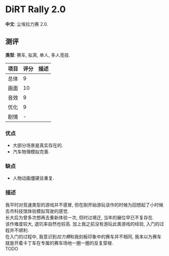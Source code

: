 # DiRT Rally 2.0

**中文**: 尘埃拉力赛 2.0.  

## 测评

**类型**: 赛车, 拟真, 单人, 多人竞技.  

| 项目 | 评分 | 描述 |
| ---- | ---- | ---- |
| 总体 | 9    |      |
| 画面 | 10   |      |
| 音效 | 9    |      |
| 优化 | 9    |      |
| 剧情 | -    |      |

### 优点

- 大部分场景是真实存在的.
- 汽车物理模拟完善.

### 缺点

- 人物动画僵硬且重复.

### 描述

我平时对竞速类型的游戏并不感冒, 但在刚开始游玩该作的时候为回想起了小时候去市科技馆体验模拟驾驶的感觉.  
长大后为曾多次想再去重新体验一次, 但时过境迁, 当年的展位早已不复存在.  
该作难度较大, 退坑率自然也较高. 加上我之前没有游玩此类游戏的经验, 入门的过程并不顺利.  
在入门的过程中, 我意识到*拉力赛*和我刻板印象中的赛车并不相同, 我本以为赛车就是开着卡丁车在专属的赛车场地一圈一圈的反复穿梭.  
TODO
